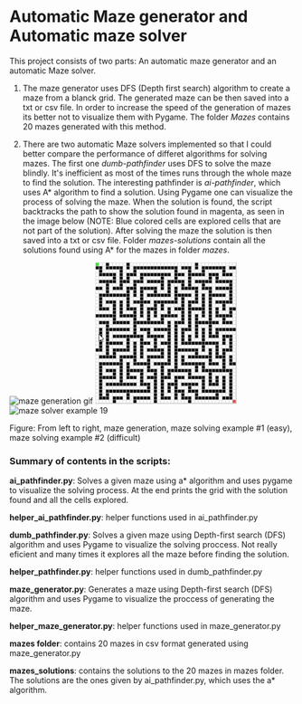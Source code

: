 # Automatic Maze generator and Automatic maze solver

This project consists of two parts: An automatic maze generator and an automatic Maze solver. 

1. The maze generator uses DFS (Depth first search) algorithm to create a maze from a blanck grid. The generated maze can be then saved into a txt or csv file. In order to increase the speed of the generation of mazes its better not to visualize them with Pygame. The folder _Mazes_ contains 20 mazes generated with this method.

2. There are two automatic Maze solvers implemented so that I could better compare the performance of differet algorithms for solving mazes. The first one _dumb-pathfinder_ uses 
DFS to solve the maze blindly. It's inefficient as most of the times runs through the whole maze to find the solution. The interesting pathfinder is _ai-pathfinder_, which uses A* algorithm to find a solution. Using Pygame one can visualize the process of solving the maze. When the solution is found, the script backtracks the path to show the solution found in magenta, as seen in the image below (NOTE: Blue colored cells are explored cells that are not part of the solution). After solving the maze the solution is then saved into a txt or csv file. Folder _mazes-solutions_ contain all the solutions found using A* for the mazes in folder _mazes_.

<p float="left">
  <img src="files/maze_generator.gif" alt="maze generation gif" height="250" />
  <img src="files/maze_solver_18.gif" alt="maze solver example 18" height="250"/>
  <img src="files/maze_solver_19.gif" alt="maze solver example 19" height="250"/>
</p>
<div>
  <p>Figure: From left to right, maze generation, maze solving example #1 (easy), maze solving example #2 (difficult)</p>
</div>


### Summary of contents in the scripts:
**ai_pathfinder.py**: 
  Solves a given maze using a* algorithm and uses pygame to visualize the solving
  process. At the end prints the grid with the solution found and all the cells explored.

**helper_ai_pathfinder.py**: 
  helper functions used in ai_pathfinder.py
  
**dumb_pathfinder.py**:
  Solves a given maze using Depth-first search (DFS) algorithm and uses Pygame to visualize
  the solving proccess. Not really eficient and many times it explores all the maze before finding the solution.

**helper_pathfinder.py**:
  helper functions used in dumb_pathfinder.py

**maze_generator.py**:
  Generates a maze using Depth-first search (DFS) algorithm and uses Pygame to
  visualize the proccess of generating the maze.

**helper_maze_generator.py**:
  helper functions used in maze_generator.py
  
**mazes folder**:
  contains 20 mazes in csv format generated using maze_generator.py

**mazes_solutions**:
  contains the solutions to the 20 mazes in mazes folder. The solutions are the ones
  given by ai_pathfinder.py, which uses the a* algorithm.
